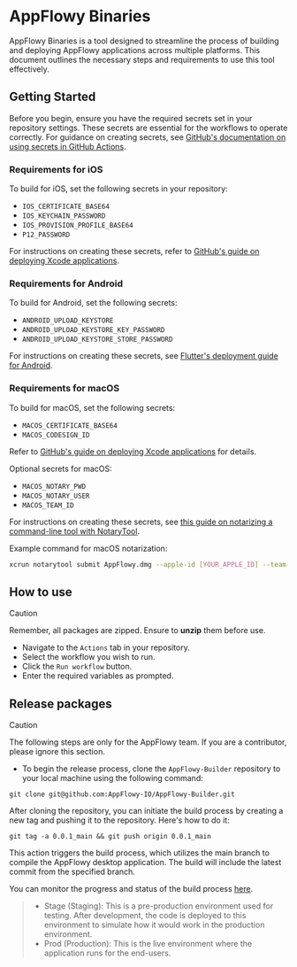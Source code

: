 # AppFlowy Binaries

AppFlowy Binaries is a tool designed to streamline the process of building and deploying AppFlowy applications across multiple platforms. This document outlines the necessary steps and requirements to use this tool effectively.

## Getting Started

Before you begin, ensure you have the required secrets set in your repository settings. These secrets are essential for the workflows to operate correctly. For guidance on creating secrets, see [GitHub's documentation on using secrets in GitHub Actions](https://docs.github.com/en/actions/security-guides/using-secrets-in-github-actions).

### Requirements for iOS

To build for iOS, set the following secrets in your repository:

- `IOS_CERTIFICATE_BASE64`
- `IOS_KEYCHAIN_PASSWORD`
- `IOS_PROVISION_PROFILE_BASE64`
- `P12_PASSWORD`

For instructions on creating these secrets, refer to [GitHub's guide on deploying Xcode applications](https://docs.github.com/en/actions/deployment/deploying-xcode-applications/installing-an-apple-certificate-on-macos-runners-for-xcode-development).

### Requirements for Android

To build for Android, set the following secrets:

- `ANDROID_UPLOAD_KEYSTORE`
- `ANDROID_UPLOAD_KEYSTORE_KEY_PASSWORD`
- `ANDROID_UPLOAD_KEYSTORE_STORE_PASSWORD`

For instructions on creating these secrets, see [Flutter's deployment guide for Android](https://docs.flutter.dev/deployment/android#sign-the-app).

### Requirements for macOS

To build for macOS, set the following secrets:

- `MACOS_CERTIFICATE_BASE64`
- `MACOS_CODESIGN_ID`

Refer to [GitHub's guide on deploying Xcode applications](https://docs.github.com/en/actions/deployment/deploying-xcode-applications/installing-an-apple-certificate-on-macos-runners-for-xcode-development) for details.

Optional secrets for macOS:

- `MACOS_NOTARY_PWD`
- `MACOS_NOTARY_USER`
- `MACOS_TEAM_ID`

For instructions on creating these secrets, see [this guide on notarizing a command-line tool with NotaryTool](https://scriptingosx.com/2021/07/notarize-a-command-line-tool-with-notarytool).

Example command for macOS notarization:

```sh
xcrun notarytool submit AppFlowy.dmg --apple-id [YOUR_APPLE_ID] --team-id [YOUR_TEAM_ID] --password [YOUR_APPLE_APP_SPECIFIC_PASSWORD] -v -f "json" --wait
```

## How to use

> [!CAUTION]
> Remember, all packages are zipped. Ensure to **unzip** them before use.

- Navigate to the `Actions` tab in your repository.
- Select the workflow you wish to run.
- Click the `Run workflow` button.
- Enter the required variables as prompted.

## Release packages

> [!CAUTION]
> The following steps are only for the AppFlowy team. If you are a contributor, please ignore this section.

- To begin the release process, clone the `AppFlowy-Builder` repository to your local machine using the following command:

```shell
git clone git@github.com:AppFlowy-IO/AppFlowy-Builder.git
```

After cloning the repository, you can initiate the build process by creating a new tag and pushing it to the repository. Here's how to do it:

```shell
git tag -a 0.0.1_main && git push origin 0.0.1_main
```

This action triggers the build process, which utilizes the main branch to compile the AppFlowy desktop application. The build will include the latest commit from the specified branch.

You can monitor the progress and status of the build process [here](https://github.com/AppFlowy-IO/AppFlowy-Builder/actions).

> * Stage (Staging): This is a pre-production environment used for testing. After development, the code is deployed to this environment to simulate how it would work in the production environment.
> * Prod (Production): This is the live environment where the application runs for the end-users.
